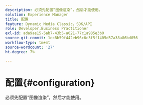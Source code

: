 ```yaml
---
description: 必须先配置“图像渲染”，然后才能使用。
solution: Experience Manager
title: 配置
feature: Dynamic Media Classic，SDK/API
role: Developer,Business Practitioner
exl-id: ada9ae15-5ab7-43b5-a021-77c1a985e3b0
source-git-commit: 1ec8b59f442eb96c6c3f5f1405d57a38a86bd056
workflow-type: tm+mt
source-wordcount: '27'
ht-degree: 7%

---
```


# 配置{#configuration}

必须先配置“图像渲染”，然后才能使用。

